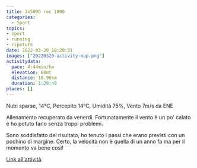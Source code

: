```yaml
---
title: 3x5000 rec 1000
categories: 
  - Sport
topics: 
- sport
- running
- ripetute
date: 2022-03-20 10:20:31
images: ["20220320-activity-map.png"]
activitydata:
  pace: 4:44min/km
  elevation: 60mt
  distance: 18.96km
  duration: 1:29:49
places: []
---
```


Nubi sparse, 14°C, Percepito 14°C, Umidità 75%, Vento 7m/s da ENE

<!--more-->

Allenamento recuperato da venerdì. Fortunatamente il vento è un po' calato e ho potuto farlo senza troppi problemi.

Sono soddisfatto del risultato, ho tenuto i passi che erano previsti con un pochino di margine. Certo, la velocità non è quella di un anno fa ma per il momento va bene così!

<!-- {{< figure src="20220320-activity-map.png" title="map" >}} -->

[Link all'attività](https://strava.com/activities/6852579176).
